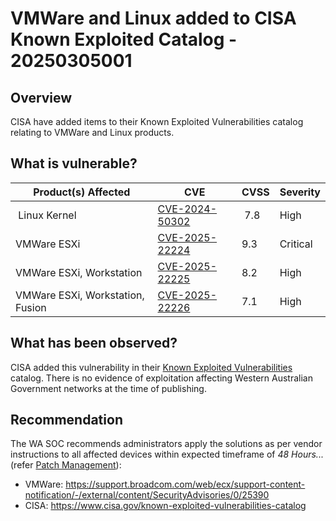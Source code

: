 # VMWare and Linux added to CISA Known Exploited Catalog - 20250305001

## Overview

CISA have added items to their Known Exploited Vulnerabilities catalog relating to VMWare and Linux products.

## What is vulnerable?

| Product(s) Affected | CVE | CVSS | Severity |
| --- | --- | --- | --- |
|  Linux Kernel | [CVE-2024-50302](https://nvd.nist.gov/vuln/detail/CVE-2024-50302) |  7.8 | High |
| VMWare ESXi | [CVE-2025-22224](https://nvd.nist.gov/vuln/detail/CVE-2025-22224) | 9.3 | Critical |
| VMWare ESXi, Workstation | [CVE-2025-22225](https://nvd.nist.gov/vuln/detail/CVE-2025-22225) | 8.2 | High |
| VMWare ESXi, Workstation, Fusion | [CVE-2025-22226](https://nvd.nist.gov/vuln/detail/CVE-2025-22226) | 7.1 | High |

## What has been observed?

CISA added this vulnerability in their [Known Exploited Vulnerabilities](https://www.cisa.gov/known-exploited-vulnerabilities-catalog) catalog. There is no evidence of exploitation affecting Western Australian Government networks at the time of publishing.

## Recommendation

The WA SOC recommends administrators apply the solutions as per vendor instructions to all affected devices within expected timeframe of *48 Hours...* (refer [Patch Management](../guidelines/patch-management.md)):

- VMWare: <https://support.broadcom.com/web/ecx/support-content-notification/-/external/content/SecurityAdvisories/0/25390>
- CISA: <https://www.cisa.gov/known-exploited-vulnerabilities-catalog>